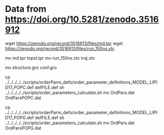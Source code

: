 # Data from https://doi.org/10.5281/zenodo.3516912

wget https://zenodo.org/record/3516913/files/md.tpr
wget https://zenodo.org/record/3516913/files/run_150ns.xtc

mv md.tpr topol.tpr
mv run_150ns.xtc traj.xtc

mv structure.gro conf.gro

cp  ../../../../../scripts/orderParm_defs/order_parameter_definitions_MODEL_LIPID17_POPC.def defFILE.def
sh ../../../../../scripts/order_parameters_calculate.sh
mv OrdPars.dat OrdParsPOPC.dat

cp  ../../../../../scripts/orderParm_defs/order_parameter_definitions_MODEL_LIPID17_POPG.def defFILE.def
sh ../../../../../scripts/order_parameters_calculate.sh
mv OrdPars.dat OrdParsPOPG.dat
